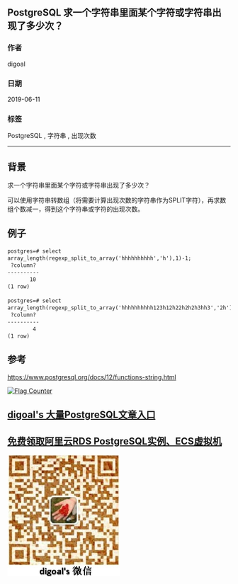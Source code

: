 ## PostgreSQL 求一个字符串里面某个字符或字符串出现了多少次？  
      
### 作者                                                                                                                                                                            
digoal                                                                                                                                                                            
                                                                                                                                                                            
### 日期                                                                                                                                                                            
2019-06-11                                                                                                                                                                            
                                                                                                                                                                            
### 标签                                                                                                                                                                          
PostgreSQL , 字符串 , 出现次数        
                                                                                         
----                                                                                                                                                                    
                                                                                                                                                                      
## 背景         
求一个字符串里面某个字符或字符串出现了多少次？  
  
可以使用字符串转数组（将需要计算出现次数的字符串作为SPLIT字符），再求数组个数减一，得到这个字符串或字符的出现次数。  
  
## 例子  
  
```  
postgres=# select array_length(regexp_split_to_array('hhhhhhhhhh','h'),1)-1;  
 ?column?   
----------  
       10  
(1 row)  
  
postgres=# select array_length(regexp_split_to_array('hhhhhhhhhh123h12h22h2h2h3hh3','2h'),1)-1;  
 ?column?   
----------  
        4  
(1 row)  
```  
  
## 参考  
https://www.postgresql.org/docs/12/functions-string.html  
  
  
<a rel="nofollow" href="http://info.flagcounter.com/h9V1"  ><img src="http://s03.flagcounter.com/count/h9V1/bg_FFFFFF/txt_000000/border_CCCCCC/columns_2/maxflags_12/viewers_0/labels_0/pageviews_0/flags_0/"  alt="Flag Counter"  border="0"  ></a>  
  
  
## [digoal's 大量PostgreSQL文章入口](https://github.com/digoal/blog/blob/master/README.md "22709685feb7cab07d30f30387f0a9ae")
  
  
## [免费领取阿里云RDS PostgreSQL实例、ECS虚拟机](https://free.aliyun.com/ "57258f76c37864c6e6d23383d05714ea")
  
  
![digoal's weixin](../pic/digoal_weixin.jpg "f7ad92eeba24523fd47a6e1a0e691b59")
  
